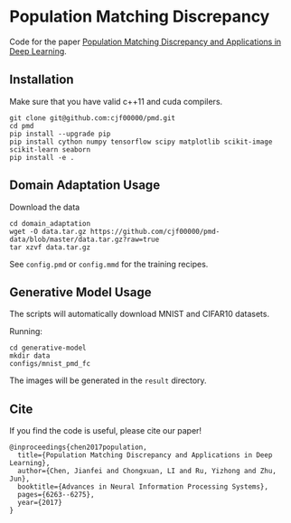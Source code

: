 Population Matching Discrepancy
====

Code for the paper [Population Matching Discrepancy and Applications in Deep Learning](https://papers.nips.cc/paper/7206-population-matching-discrepancy-and-applications-in-deep-learning.pdf).


Installation
----

Make sure that you have valid c++11 and cuda compilers.

    git clone git@github.com:cjf00000/pmd.git
    cd pmd
    pip install --upgrade pip
    pip install cython numpy tensorflow scipy matplotlib scikit-image scikit-learn seaborn
    pip install -e .


Domain Adaptation Usage
----

Download the data

    cd domain_adaptation
    wget -O data.tar.gz https://github.com/cjf00000/pmd-data/blob/master/data.tar.gz?raw=true
    tar xzvf data.tar.gz

See `config.pmd` or `config.mmd` for the training recipes.


Generative Model Usage
----
The scripts will automatically download MNIST and CIFAR10 datasets.

Running:
   
    cd generative-model
    mkdir data
    configs/mnist_pmd_fc

The images will be generated in the `result` directory.


Cite
----

If you find the code is useful, please cite our paper!

    @inproceedings{chen2017population,
      title={Population Matching Discrepancy and Applications in Deep Learning},
      author={Chen, Jianfei and Chongxuan, LI and Ru, Yizhong and Zhu, Jun},
      booktitle={Advances in Neural Information Processing Systems},
      pages={6263--6275},
      year={2017}
    }
